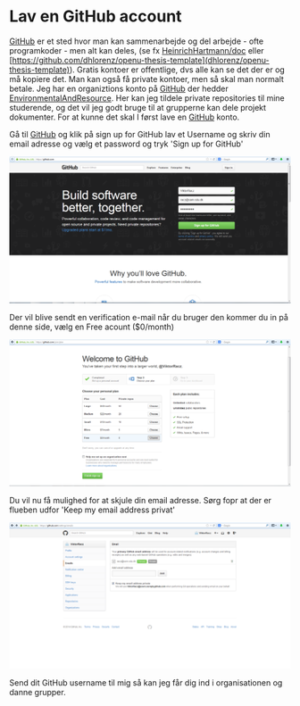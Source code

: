 # Lav en GitHub account

[GitHub](githu.com) er et sted hvor man kan sammenarbejde og del arbejde - ofte programkoder - men alt kan deles, (se fx [HeinrichHartmann/doc](https://github.com/HeinrichHartmann/doc) eller [https://github.com/dhlorenz/openu-thesis-template](dhlorenz/openu-thesis-template)). Gratis kontoer er offentlige, dvs alle kan se det der er og må kopiere det. Man kan også få private kontoer, men så skal man normalt betale. Jeg har en organiztions konto på [GitHub](githu.com) der hedder [EnvironmentalAndResource](https://github.com/EnvironmentalAndResource). Her kan jeg tildele private repositories til mine studerende, og det vil jeg godt bruge til at grupperne kan dele projekt dokumenter. For at kunne det skal I først lave en [GitHub](githu.com) konto.

Gå til [GitHub](https://github.com) og klik på sign up for GitHub lav et Username og skriv din email adresse og vælg et password og tryk 'Sign up for GitHub'

![image001](./image/image001.png)

Der vil blive sendt en verification e-mail når du bruger den kommer du in på denne side, vælg en Free acount ($0/month)

![image002](./image/image002.png)

Du vil nu få mulighed for at skjule din email adresse. Sørg fopr at der er flueben udfor 'Keep my email address privat'

![image003](./image/image003.png)

Send dit GitHub username til mig så kan jeg får dig ind i organisationen og danne grupper.